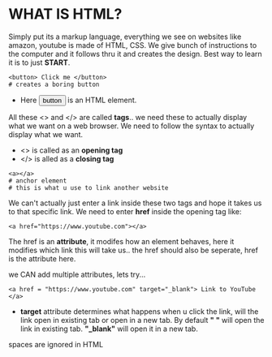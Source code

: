 # WHAT IS HTML? 

Simply put its a markup language, everything we see on websites like amazon, youtube is made of HTML, CSS. We give bunch of instructions to the computer and it follows thru it and creates the design. Best way to learn it is to just **START**. 

```
<button> Click me </button>
# creates a boring button
```
- Here <button>button</button> is an HTML element.

All these <> and </> are called **tags**.. we need these to actually display what we want on a web browser. We need to follow the syntax to actually display what we want.
  - <> is called as an **opening tag**
  - </> is alled as a **closing tag**

```
<a></a>
# anchor element
# this is what u use to link another website
```
We can't actually just enter a link inside these two tags and hope it takes us to that specific link.
We need to enter **href** inside the opening tag like: 

```
<a href="https://www.youtube.com"></a>
```
The href is an **attribute**, it modifes how an element behaves, here it modifies which link this will take us.. the href should also be seperate, href is the attribute here. 

we CAN add multiple attributes, lets try...

```
<a href = "https://www.youtube.com" target="_blank"> Link to YouTube </a>

```
- **target** attribute determines what happens when u click the link, will the link open in existing tab or open in a new tab. By default **" "** will open the link in existing tab. **"_blank"** will open it in a new tab.

spaces are ignored in HTML

